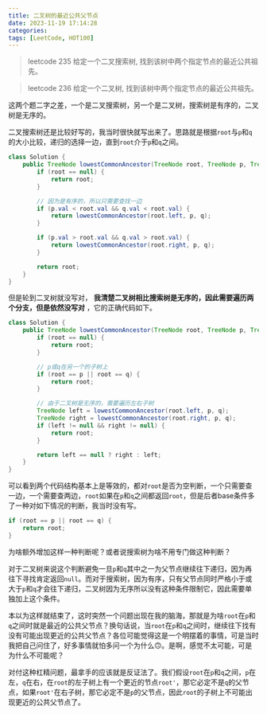 ```yaml
---
title: 二叉树的最近公共父节点
date: 2023-11-19 17:14:28
categories:
tags: [LeetCode, HOT100]
---
```

> leetcode 235
> 给定一个二叉搜索树, 找到该树中两个指定节点的最近公共祖先。

> leetcode 236
> 给定一个二叉树, 找到该树中两个指定节点的最近公共祖先。

这两个题二字之差，一个是二叉搜索树，另一个是二叉树，搜索树是有序的，二叉树是无序的。

二叉搜索树还是比较好写的，我当时很快就写出来了。思路就是根据`root`与`p`和`q`的大小比较，递归的选择一边，直到`root`介于`p`和`q`之间。

```java
class Solution {
    public TreeNode lowestCommonAncestor(TreeNode root, TreeNode p, TreeNode q) {
        if (root == null) {
            return root;
        }

        // 因为是有序的，所以只需要查找一边
        if (p.val < root.val && q.val < root.val) {
            return lowestCommonAncestor(root.left, p, q);
        }

        if (p.val > root.val && q.val > root.val) {
            return lowestCommonAncestor(root.right, p, q);
        }

        return root;
    }
}
```

但是轮到二叉树就没写对， **我清楚二叉树相比搜索树是无序的，因此需要遍历两个分支，但是依然没写对** ，它的正确代码如下。

```java
class Solution {
    public TreeNode lowestCommonAncestor(TreeNode root, TreeNode p, TreeNode q) {
        if (root == null) {
            return root;
        }

        // p或q在另一个的子树上
        if (root == p || root == q) {
            return root;
        }

        // 由于二叉树是无序的，需要遍历左右子树
        TreeNode left = lowestCommonAncestor(root.left, p, q);
        TreeNode right = lowestCommonAncestor(root.right, p, q);
        if (left != null && right != null) {
            return root;
        }

        return left == null ? right : left;
    }
}
```

可以看到两个代码结构基本上是等效的，都对`root`是否为空判断，一个只需要查一边，一个需要查两边，`root`如果在`p`和`q`之间都返回`root`，但是后者base条件多了一种对如下情况的判断，我当时没有写。

```java
if (root == p || root == q) {
    return root;
}
```
为啥额外增加这样一种判断呢？或者说搜索树为啥不用专门做这种判断？

对于二叉树来说这个判断避免一旦`p`和`q`其中之一为父节点继续往下递归，因为再往下寻找肯定返回`null`。而对于搜索树，因为有序，只有父节点同时严格小于或大于`p`和`q`才会往下递归，二叉树因为无序所以没有这种条件限制它，因此需要单独加上这个条件。

本以为这样就结束了，这时突然一个问题出现在我的脑海，那就是为啥`root`在`p`和`q`之间时就是最近的公共父节点？换句话说，当`root`在`p`和`q`之间时，继续往下找有没有可能出现更近的公共父节点？各位可能觉得这是一个明摆着的事情，可是当时我把自己问住了，好多事情就怕多问一个为什么🙃。是啊，感觉不太可能，可是为什么不可能呢？

对付这种杠精问题，最拿手的应该就是反证法了。我们假设`root`在`p`和`q`之间，`p`在左，`q`在右，在`root`的左子树上有一个更近的节点`root'`，那它必定不是`q`的父节点，如果`root'`在右子树，那它必定不是`p`的父节点，因此`root`的子树上不可能出现更近的公共父节点了。
